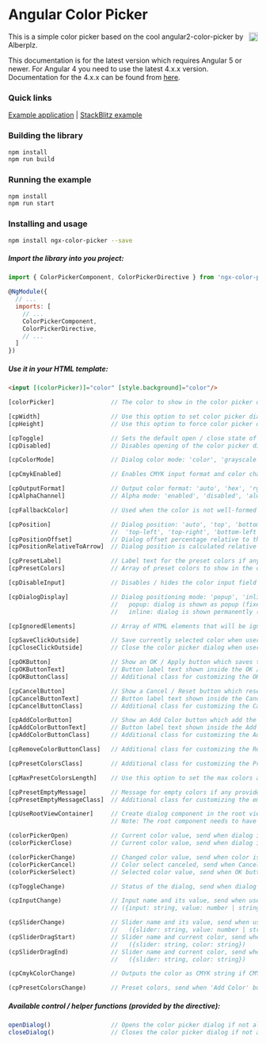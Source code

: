 # Angular Color Picker

<a href="https://badge.fury.io/js/ngx-color-picker"><img src="https://badge.fury.io/js/ngx-color-picker.svg" align="right" alt="npm version" height="18"></a>

This is a simple color picker based on the cool angular2-color-picker by Alberplz.

This documentation is for the latest version which requires Angular 5 or newer. For Angular 4 you need to use the latest 4.x.x version. Documentation for the 4.x.x can be found from <a href="https://github.com/zefoy/ngx-color-picker/tree/4.x.x/">here</a>.

### Quick links

[Example application](https://zefoy.github.io/ngx-color-picker/)
 |
[StackBlitz example](https://stackblitz.com/github/zefoy/ngx-color-picker/tree/master)

### Building the library

```bash
npm install
npm run build
```

### Running the example

```bash
npm install
npm run start
```

### Installing and usage

```bash
npm install ngx-color-picker --save
```

##### Import the library into you project:

```javascript
import { ColorPickerComponent, ColorPickerDirective } from 'ngx-color-picker';

@NgModule({
  // ...
  imports: [
    // ...
    ColorPickerComponent,
    ColorPickerDirective, 
    // ...    
  ]
})
```

##### Use it in your HTML template:

```html
<input [(colorPicker)]="color" [style.background]="color"/>
```

```javascript
[colorPicker]                // The color to show in the color picker dialog.

[cpWidth]                    // Use this option to set color picker dialog width ('230px').
[cpHeight]                   // Use this option to force color picker dialog height ('auto').

[cpToggle]                   // Sets the default open / close state of the color picker (false).
[cpDisabled]                 // Disables opening of the color picker dialog via toggle / events.

[cpColorMode]                // Dialog color mode: 'color', 'grayscale', 'presets' ('color').

[cpCmykEnabled]              // Enables CMYK input format and color change event (false).

[cpOutputFormat]             // Output color format: 'auto', 'hex', 'rgba', 'hsla' ('auto').
[cpAlphaChannel]             // Alpha mode: 'enabled', 'disabled', 'always', 'forced' ('enabled').

[cpFallbackColor]            // Used when the color is not well-formed or is undefined ('#000').

[cpPosition]                 // Dialog position: 'auto', 'top', 'bottom', 'left', 'right',
                             //  'top-left', 'top-right', 'bottom-left', 'bottom-right' ('auto').
[cpPositionOffset]           // Dialog offset percentage relative to the directive element (0%).
[cpPositionRelativeToArrow]  // Dialog position is calculated relative to dialog arrow (false).

[cpPresetLabel]              // Label text for the preset colors if any provided ('Preset colors').
[cpPresetColors]             // Array of preset colors to show in the color picker dialog ([]).

[cpDisableInput]             // Disables / hides the color input field from the dialog (false).

[cpDialogDisplay]            // Dialog positioning mode: 'popup', 'inline' ('popup').
                             //   popup: dialog is shown as popup (fixed positioning).
                             //   inline: dialog is shown permanently (static positioning).

[cpIgnoredElements]          // Array of HTML elements that will be ignored when clicked ([]).

[cpSaveClickOutside]         // Save currently selected color when user clicks outside (true).
[cpCloseClickOutside]        // Close the color picker dialog when user clicks outside (true).

[cpOKButton]                 // Show an OK / Apply button which saves the color (false).
[cpOKButtonText]             // Button label text shown inside the OK / Apply button ('OK').
[cpOKButtonClass]            // Additional class for customizing the OK / Apply button ('').

[cpCancelButton]             // Show a Cancel / Reset button which resets the color (false).
[cpCancelButtonText]         // Button label text shown inside the Cancel / Reset button ('Cancel').
[cpCancelButtonClass]        // Additional class for customizing the Cancel / Reset button ('').

[cpAddColorButton]           // Show an Add Color button which add the color into preset (false).
[cpAddColorButtonText]       // Button label text shown inside the Add Color button ('Add color').
[cpAddColorButtonClass]      // Additional class for customizing the Add Color button ('').

[cpRemoveColorButtonClass]   // Additional class for customizing the Remove Color button ('').

[cpPresetColorsClass]        // Additional class for customizing the Preset Colors container ('').

[cpMaxPresetColorsLength]    // Use this option to set the max colors allowed in presets (null).

[cpPresetEmptyMessage]       // Message for empty colors if any provided used ('No colors added').
[cpPresetEmptyMessageClass]  // Additional class for customizing the empty colors message ('').

[cpUseRootViewContainer]     // Create dialog component in the root view container (false).
                             // Note: The root component needs to have public viewContainerRef.

(colorPickerOpen)            // Current color value, send when dialog is opened (value: string).
(colorPickerClose)           // Current color value, send when dialog is closed (value: string).

(colorPickerChange)          // Changed color value, send when color is changed (value: string).
(colorPickerCancel)          // Color select canceled, send when Cancel button is pressed (void).
(colorPickerSelect)          // Selected color value, send when OK button is pressed (value: string).

(cpToggleChange)             // Status of the dialog, send when dialog is opened / closed (open: boolean).

(cpInputChange)              // Input name and its value, send when user changes color through inputs
                             // ({input: string, value: number | string, color: string})

(cpSliderChange)             // Slider name and its value, send when user changes color through slider
                             //   ({slider: string, value: number | string, color: string})
(cpSliderDragStart)          // Slider name and current color, send when slider dragging starts (mousedown,touchstart)
                             //   ({slider: string, color: string})
(cpSliderDragEnd)            // Slider name and current color, send when slider dragging ends (mouseup,touchend)
                             //   ({slider: string, color: string})

(cpCmykColorChange)          // Outputs the color as CMYK string if CMYK is enabled (value: string).

(cpPresetColorsChange)       // Preset colors, send when 'Add Color' button is pressed (value: array).
```

##### Available control / helper functions (provided by the directive):

```javascript
openDialog()                 // Opens the color picker dialog if not already open.
closeDialog()                // Closes the color picker dialog if not already closed.
```
